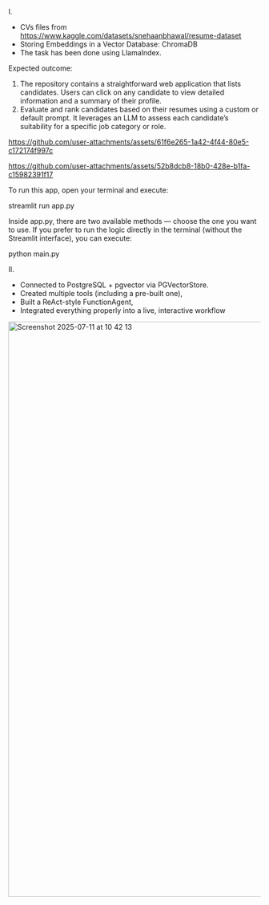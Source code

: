 I.
- CVs files from https://www.kaggle.com/datasets/snehaanbhawal/resume-dataset
- Storing Embeddings in a Vector Database: ChromaDB
- The task has been done using LlamaIndex.
  
Expected outcome:
1. The repository contains a straightforward web application that lists candidates. Users can click on any candidate to view detailed information and a summary of their profile.
2. Evaluate and rank candidates based on their resumes using a custom or default prompt. It leverages an LLM to assess each candidate’s suitability for a specific job category or role.





https://github.com/user-attachments/assets/61f6e265-1a42-4f44-80e5-c172174f997c





https://github.com/user-attachments/assets/52b8dcb8-18b0-428e-b1fa-c15982391f17




To run this app, open your terminal and execute:

streamlit run app.py

Inside app.py, there are two available methods — choose the one you want to use.
If you prefer to run the logic directly in the terminal (without the Streamlit interface), you can execute:

python main.py

II.
- Connected to PostgreSQL + pgvector via PGVectorStore.
- Created multiple tools (including a pre-built one), 
- Built a ReAct-style FunctionAgent, 
- Integrated everything properly into a live, interactive workflow


<img width="2225" height="1147" alt="Screenshot 2025-07-11 at 10 42 13" src="https://github.com/user-attachments/assets/e844f0c9-abe6-4be3-833a-e7a7b1b554f0" />
